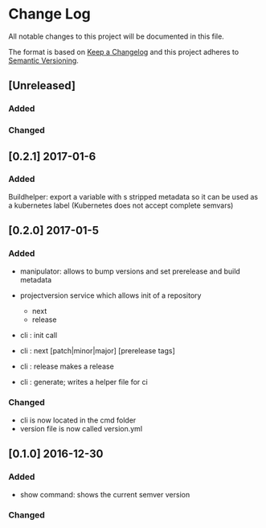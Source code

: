 # Change Log
All notable changes to this project will be documented in this file.

The format is based on [Keep a Changelog](http://keepachangelog.com/) 
and this project adheres to [Semantic Versioning](http://semver.org/).
## [Unreleased]
### Added
### Changed
## [0.2.1] 2017-01-6
### Added
Buildhelper: export a variable with s stripped metadata so it can be used as a kubernetes label (Kubernetes does not accept complete semvars)
## [0.2.0] 2017-01-5
### Added
- manipulator: allows to bump versions and set prerelease and build metadata
- projectversion service which allows init of a repository
    + next 
    + release

- cli : init call
- cli : next [patch|minor|major] [prerelease tags]
- cli : release makes a release
- cli : generate; writes a helper file for ci 

### Changed
- cli is now located in the cmd folder
- version file is now called version.yml

## [0.1.0] 2016-12-30
### Added
- show command: shows the current semver version

### Changed

